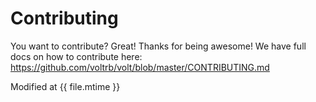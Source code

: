 # Contributing

You want to contribute?  Great!  Thanks for being awesome!  We have full docs on how to contribute here:
https://github.com/voltrb/volt/blob/master/CONTRIBUTING.md

Modified at {{ file.mtime }}
